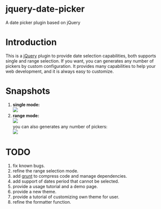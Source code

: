 jquery-date-picker
==================

A date picker plugin based on jQuery

Introduction
============
This is a [jQuery](http://jquery.com/) plugin to provide date selection  capabilities, both supports single and range selection. If you want, you can generates any number of pickers by custom configuration. It provides many capabilities to help your web development, and it is always easy to customize.

Snapshots
===========
1. __single mode:__   
<img src="http://img02.taobaocdn.com/imgextra/i2/855442686/TB2YlUGbpXXXXasXXXXXXXXXXXX_!!855442686.png"></img>   
2. __range mode:__   
<img src="http://img02.taobaocdn.com/imgextra/i2/855442686/TB2PGAGbpXXXXcnXXXXXXXXXXXX_!!855442686.png"></img>   
you can also generates any number of pickers:   
<img src="http://img01.taobaocdn.com/imgextra/i1/855442686/TB2GTcxbpXXXXanXpXXXXXXXXXX_!!855442686.png"></img>

TODO
===========
1. fix known bugs.
2. refine the range selection mode.
3. add [grunt](http://gruntjs.com/) to compress code and manage dependencies.
4. add support of dates period that cannot be selected.
5. provide a usage tutorial and a demo page.
6. provide a new theme.
7. provide a tutorial of customizing own theme for user.
8. refine the formatter function.
